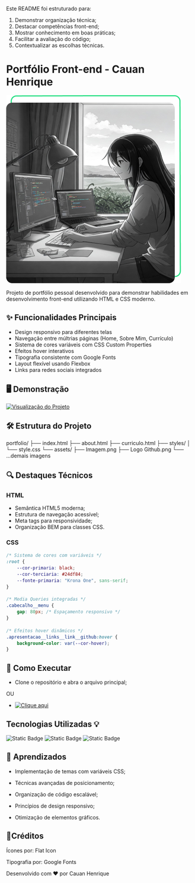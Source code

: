 Este README foi estruturado para:
1. Demonstrar organização técnica;
2. Destacar competências front-end;
3. Mostrar conhecimento em boas práticas;
4. Facilitar a avaliação do código;
5. Contextualizar as escolhas técnicas.
# Portfólio Front-end - Cauan Henrique

![Preview do Projeto](./assets/Imagem.png)

Projeto de portfólio pessoal desenvolvido para demonstrar habilidades em desenvolvimento front-end utilizando HTML e CSS moderno.

## ✨ Funcionalidades Principais

- Design responsivo para diferentes telas
- Navegação entre múltrias páginas (Home, Sobre Mim, Currículo)
- Sistema de cores variáveis com CSS Custom Properties
- Efeitos hover interativos
- Tipografia consistente com Google Fonts
- Layout flexível usando Flexbox
- Links para redes sociais integrados

## 🖥️ Demonstração

[![Visualização do Projeto](https://img.shields.io/badge/Deploy-Visualizar%20Projeto-green)](https://seusite.com)

## 🛠️ Estrutura do Projeto
portfolio/
├── index.html
├── about.html
├── curriculo.html
├── styles/
│ └── style.css
└── assets/
├── Imagem.png
├── Logo Github.png
└── ...demais imagens


## 🔍 Destaques Técnicos

### HTML
- Semântica HTML5 moderna;
- Estrutura de navegação acessível;
- Meta tags para responsividade;
- Organização BEM para classes CSS.

### CSS
```css
/* Sistema de cores com variáveis */
:root {
    --cor-primaria: black;
    --cor-terciaria: #24df84;
    --fonte-primaria: "Krona One", sans-serif;
}

/* Media Queries integradas */
.cabecalho__menu {
    gap: 80px; /* Espaçamento responsivo */
}

/* Efeitos hover dinâmicos */
.apresentacao__links__link__github:hover {
    background-color: var(--cor-hover);
}
```

## 🚀 Como Executar

- Clone o repositório e abra o arquivo principal;

OU

- [![Clique aqui](https://img.shields.io/badge/Deploy-Visualizar%20Projeto-green)](https://seusite.com)

## Tecnologias Utilizadas 💡

![Static Badge](https://img.shields.io/badge/JavaScript-F0DB4F?style=for-the-badge&logo=JavaScript&logoSize=auto&labelColor=black)
![Static Badge](https://img.shields.io/badge/HTML-E34F26?style=for-the-badge&logo=html5&logoSize=auto&labelColor=black)
![Static Badge](https://img.shields.io/badge/CSS-663399?style=for-the-badge&logo=css&logoColor=663399&logoSize=auto&labelColor=black)

## 📌 Aprendizados

- Implementação de temas com variáveis CSS;

- Técnicas avançadas de posicionamento;

- Organização de código escalável;

- Princípios de design responsivo;

- Otimização de elementos gráficos.

## 🤝Créditos

Ícones por: Flat Icon

Tipografia por: Google Fonts


Desenvolvido com ❤️ por Cauan Henrique
